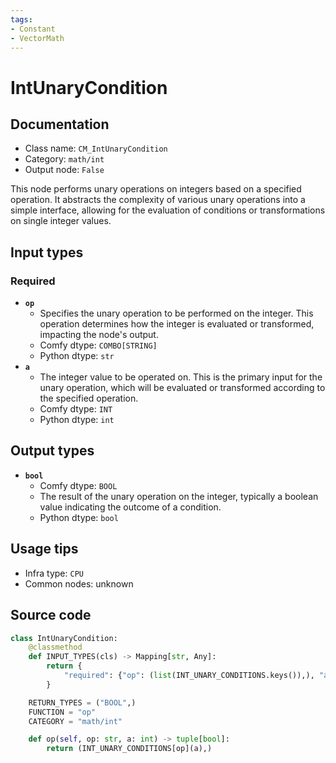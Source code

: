```yaml
---
tags:
- Constant
- VectorMath
---
```


# IntUnaryCondition
## Documentation
- Class name: `CM_IntUnaryCondition`
- Category: `math/int`
- Output node: `False`

This node performs unary operations on integers based on a specified operation. It abstracts the complexity of various unary operations into a simple interface, allowing for the evaluation of conditions or transformations on single integer values.
## Input types
### Required
- **`op`**
    - Specifies the unary operation to be performed on the integer. This operation determines how the integer is evaluated or transformed, impacting the node's output.
    - Comfy dtype: `COMBO[STRING]`
    - Python dtype: `str`
- **`a`**
    - The integer value to be operated on. This is the primary input for the unary operation, which will be evaluated or transformed according to the specified operation.
    - Comfy dtype: `INT`
    - Python dtype: `int`
## Output types
- **`bool`**
    - Comfy dtype: `BOOL`
    - The result of the unary operation on the integer, typically a boolean value indicating the outcome of a condition.
    - Python dtype: `bool`
## Usage tips
- Infra type: `CPU`
- Common nodes: unknown


## Source code
```python
class IntUnaryCondition:
    @classmethod
    def INPUT_TYPES(cls) -> Mapping[str, Any]:
        return {
            "required": {"op": (list(INT_UNARY_CONDITIONS.keys()),), "a": DEFAULT_INT}
        }

    RETURN_TYPES = ("BOOL",)
    FUNCTION = "op"
    CATEGORY = "math/int"

    def op(self, op: str, a: int) -> tuple[bool]:
        return (INT_UNARY_CONDITIONS[op](a),)

```
